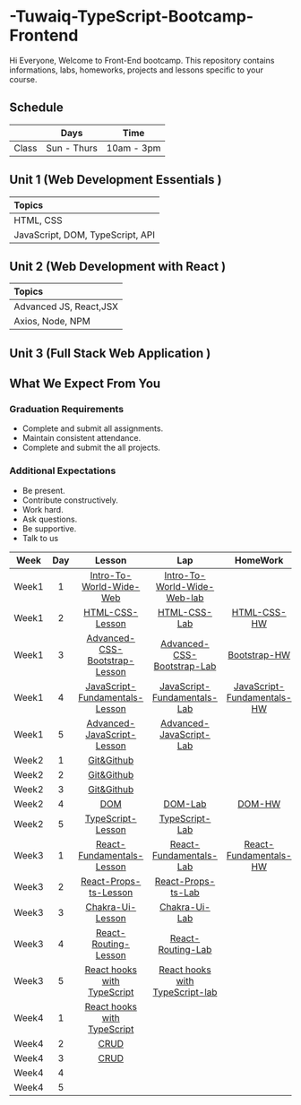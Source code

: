 # -Tuwaiq-TypeScript-Bootcamp-Frontend

Hi Everyone, Welcome to Front-End bootcamp. This repository contains informations, labs, homeworks, projects and lessons specific to your course.

## Schedule
|  | Days | Time |
| --- | ------------- | ------------- |
| Class | Sun - Thurs  | 10am - 3pm  |



## Unit 1 \(Web Development Essentials \)

| Topics |
| :--- |
| HTML, CSS |
| JavaScript, DOM, TypeScript, API |



## Unit 2 \(Web Development with React \)

| Topics |
| :--- |
| Advanced JS, React,JSX |
| Axios, Node, NPM|


## Unit 3 \(Full Stack Web Application \)



## What We Expect From You
### Graduation Requirements
* Complete and submit all assignments.
* Maintain consistent attendance.
* Complete and submit the all projects.
### Additional Expectations
* Be present.
* Contribute constructively.
* Work hard.
* Ask questions.
* Be supportive.
* Talk to us

| Week | Day | Lesson | Lap | HomeWork |
|:----:|:---:|:------:|:---:|:--------:|
| Week1| 1   |[Intro-To-World-Wide-Web](https://github.com/Tuwaiq-Academy-Training/Intro-To-World-Wide-Web/blob/main/README.md)|[Intro-To-World-Wide-Web-lab](https://github.com/Tuwaiq-Academy-Training/Intro-To-World-Wide-Web-lab/blob/main/README.md)|[]()
| Week1| 2   |[HTML-CSS-Lesson](https://github.com/Tuwaiq-Academy-Training/HTML-CSS-Lesson)|[HTML-CSS-Lab](https://github.com/Tuwaiq-Academy-Training/HTML-CSS-Leb)|[HTML-CSS-HW](https://github.com/Tuwaiq-Academy-Training/HTML-CSS-HW)
| Week1| 3   |[Advanced-CSS-Bootstrap-Lesson](https://github.com/Tuwaiq-Academy-Training/Advanced-CSS-Bootstrap-Lesson)|[Advanced-CSS-Bootstrap-Lab](https://github.com/Tuwaiq-Academy-Training/Advanced-CSS_Bootstrap-Lab/blob/main/README.md)|[Bootstrap-HW](https://github.com/Tuwaiq-Academy-Training/Bootstrap-HW/blob/main/README.md)
| Week1| 4   |[JavaScript-Fundamentals-Lesson](https://github.com/Tuwaiq-Academy-Training/JavaScript-Fundamentals-Lesson)|[JavaScript-Fundamentals-Lab](https://github.com/Tuwaiq-Academy-Training/JavaScript-Fundamentals_Lab)|[JavaScript-Fundamentals-HW](https://github.com/Tuwaiq-Academy-Training/JavaScript-HW/blob/main/README.md)
| Week1| 5   |[Advanced-JavaScript-Lesson](https://github.com/Tuwaiq-Academy-Training/Advanced-JavaScript-Lesson)|[Advanced-JavaScript-Lab](https://github.com/Tuwaiq-Academy-Training/Advanced-JavaScript_Lab/blob/main/README.md) | []()
| Week2| 1   |[Git&Github]()|[]()|[]()
| Week2| 2   |[Git&Github]()|[]()|[]()
| Week2| 3   |[Git&Github]()|[]()|[]()
| Week2| 4   |[DOM](https://github.com/Tuwaiq-Academy-Training/Advanced-JavaScript-Lesson)|[DOM-Lab](https://github.com/Tuwaiq-Academy-Training/DOM-lab/blob/main/README.md)|[DOM-HW](https://github.com/Tuwaiq-Academy-Training/DOM-HW/blob/main/README.md)
| Week2| 5   |[TypeScript-Lesson](https://github.com/Tuwaiq-Academy-Training/TypeScript-Lesson/blob/main/README.md)|[TypeScript-Lab](https://github.com/Tuwaiq-Academy-Training/TypeScript-Lab)|[]()
| Week3| 1   |[React-Fundamentals-Lesson](https://github.com/Tuwaiq-Academy-Training/React-Fundamentals-Lesson-ts/blob/main/README.md)|[React-Fundamentals-Lab](https://github.com/Tuwaiq-JavaScript/React-Fundamentals-Lab)|[React-Fundamentals-HW](https://github.com/Tuwaiq-JavaScript/React-Fundamentals-HW)
| Week3| 2   |[React-Props-ts-Lesson](https://github.com/Tuwaiq-Academy-Training/React-Props-ts-Lesson/blob/main/README.md)|[React-Props-ts-Lab](https://github.com/Tuwaiq-Academy-Training/React-Props-ts-Lab)|[]()
| Week3| 3   |[Chakra-Ui-Lesson](https://github.com/Tuwaiq-Academy-Training/Chakra-ui-Lesson) |[Chakra-Ui-Lab](https://github.com/Tuwaiq-Academy-Training/ChakraUI-Lab/blob/main/README.md)|[]()
| Week3| 4   |[React-Routing-Lesson](https://github.com/Tuwaiq-Academy-Training/React-Styling-Routing-Lesson) |[React-Routing-Lab](https://github.com/Tuwaiq-Academy-Training/_React-Styling-Routing-Lab) |[]()
| Week3| 5   |[React hooks with TypeScript](https://github.com/Tuwaiq-Academy-Training/React-hooks-with-TypeScript/blob/main/README.md)|[React hooks with TypeScript-lab](https://github.com/Tuwaiq-Academy-Training/Reac-hooks-with-TypeScript-lab/blob/main/README.md) |[]()
| Week4| 1   |[React hooks with TypeScript](https://github.com/Tuwaiq-Academy-Training/React-hooks-with-TypeScript/blob/main/README.md)  |[]()  |[]()
| Week4| 2   |[CRUD](https://github.com/Tuwaiq-Academy-Training/APY-Lesson-TypeScript/blob/main/README.md)  |[]()  |[]()
| Week4| 3   |[CRUD]()|[]() |[]()
| Week4| 4   |[]() |[]() |[]()
| Week4| 5   |[]()  |[]()  |[]()

